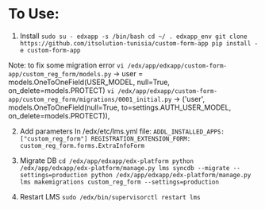 # To Use:
1. Install
`sudo su - edxapp -s /bin/bash
cd ~/
. edxapp_env
git clone https://github.com/itsolution-tunisia/custom-form-app
pip install -e custom-form-app`

Note:
to fix some migration error
`vi /edx/app/edxapp/custom-form-app/custom_reg_form/models.py`
->     user = models.OneToOneField(USER_MODEL, null=True, on_delete=models.PROTECT)
`vi /edx/app/edxapp/custom-form-app/custom_reg_form/migrations/0001_initial.py`
->                ('user', models.OneToOneField(null=True, to=settings.AUTH_USER_MODEL, on_delete=models.PROTECT)),

2. Add parameters
In /edx/etc/lms.yml file:
`ADDL_INSTALLED_APPS: ["custom_reg_form"]
REGISTRATION_EXTENSION_FORM: custom_reg_form.forms.ExtraInfoForm`

3. Migrate DB
`cd /edx/app/edxapp/edx-platform
python /edx/app/edxapp/edx-platform/manage.py lms syncdb --migrate --settings=production
python /edx/app/edxapp/edx-platform/manage.py lms makemigrations custom_reg_form --settings=production`

4. Restart LMS
`sudo /edx/bin/supervisorctl restart lms`
